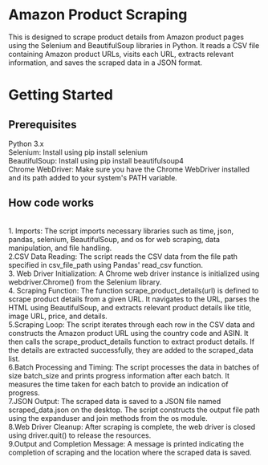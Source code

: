 # Amazon Product Scraping 

This is designed to scrape product details from Amazon product pages using the Selenium and BeautifulSoup libraries in Python. It reads a CSV file containing Amazon product URLs, visits each URL, extracts relevant information, and saves the scraped data in a JSON format.
# Getting Started
## Prerequisites
Python 3.x<br>
Selenium: Install using pip install selenium<br>
BeautifulSoup: Install using pip install beautifulsoup4<br>
Chrome WebDriver: Make sure you have the Chrome WebDriver installed and its path added to your system's PATH variable.
## How code works 
<br>
1. Imports: The script imports necessary libraries such as time, json, pandas, selenium, BeautifulSoup, and os for web scraping, data manipulation, and file handling.
<br>
2.CSV Data Reading: The script reads the CSV data from the file path specified in csv_file_path using Pandas' read_csv function.
<br>
3. Web Driver Initialization: A Chrome web driver instance is initialized using webdriver.Chrome() from the Selenium library.
<br>
4. Scraping Function: The function scrape_product_details(url) is defined to scrape product details from a given URL. It navigates to the URL, parses the HTML using BeautifulSoup, and extracts relevant product details like title, image URL, price, and details.
<br>
5.Scraping Loop: The script iterates through each row in the CSV data and constructs the Amazon product URL using the country code and ASIN. It then calls the scrape_product_details function to extract product details. If the details are extracted successfully, they are added to the scraped_data list.
<br>
6.Batch Processing and Timing: The script processes the data in batches of size batch_size and prints progress information after each batch. It measures the time taken for each batch to provide an indication of progress.
<br>
7.JSON Output: The scraped data is saved to a JSON file named scraped_data.json on the desktop. The script constructs the output file path using the expanduser and join methods from the os module.
<br>
8.Web Driver Cleanup: After scraping is complete, the web driver is closed using driver.quit() to release the resources.
<br>
9.Output and Completion Message: A message is printed indicating the completion of scraping and the location where the scraped data is saved.
